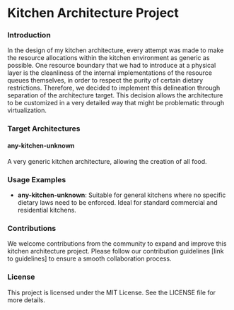 # Kitchen Architecture Project

### Introduction

In the design of my kitchen architecture, every attempt was made to make the resource allocations within the kitchen environment as generic as possible. One resource boundary that we had to introduce at a physical layer is the cleanliness of the internal implementations of the resource queues themselves, in order to respect the purity of certain dietary restrictions. Therefore, we decided to implement this delineation through separation of the architecture target. This decision allows the architecture to be customized in a very detailed way that might be problematic through virtualization.

### Target Architectures

#### any-kitchen-unknown

A very generic kitchen architecture, allowing the creation of all food.

### Usage Examples

- **any-kitchen-unknown**: Suitable for general kitchens where no specific dietary laws need to be enforced. Ideal for standard commercial and residential kitchens.

### Contributions

We welcome contributions from the community to expand and improve this kitchen architecture project. Please follow our contribution guidelines [link to guidelines] to ensure a smooth collaboration process.

### License

This project is licensed under the MIT License. See the LICENSE file for more details.

